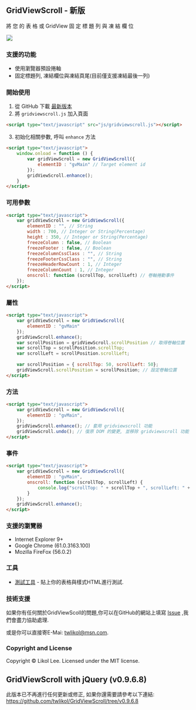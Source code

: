 ﻿## GridViewScroll - 新版
將 您 的 表 格 或 GridView 固 定 標 題 列 與 凍 結 欄 位

<img border="0" border="0" style="border:1px solid #EFEFEF;" src="https://github.com/twlikol/GridViewScroll/raw/master/gridviewscrollv2_git.gif">

### 支援的功能
* 使用瀏覽器預設捲軸
* 固定標題列, 凍結欄位與凍結頁尾(目前僅支援凍結最後一列)

### 開始使用
1. 從 GitHub 下載 [最新版本](https://github.com/twlikol/GridViewScroll/archive/master.zip)
2. 將 `gridviewscroll.js` 加入頁面
```html
<script type="text/javascript" src="js/gridviewscroll.js"></script>
  ``` 
3. 初始化相關參數, 呼叫 `enhance` 方法
```html
<script type="text/javascript">
    window.onload = function () {
        var gridViewScroll = new GridViewScroll({
            elementID : "gvMain" // Target element id
        });
        gridViewScroll.enhance();
    }
</script>
```

### 可用參數
```html
<script type="text/javascript">
    var gridViewScroll = new GridViewScroll({
        elementID : "", // String
        width : 700, // Integer or String(Percentage)
        height : 350, // Integer or String(Percentage)
        freezeColumn : false, // Boolean
        freezeFooter : false, // Boolean
        freezeColumnCssClass : "", // String
        freezeFooterCssClass : "", // String
        freezeHeaderRowCount : 1, // Integer
        freezeColumnCount : 1, // Integer
        onscroll: function (scrollTop, scrollLeft) // 卷軸捲動事件
    });
</script>
```
### 屬性
```html
<script type="text/javascript">
    var gridViewScroll = new GridViewScroll({
        elementID : "gvMain"
    });
    gridViewScroll.enhance();
    var scrollPosition = gridViewScroll.scrollPosition // 取得卷軸位置
    var scrollTop = scrollPosition.scrollTop;
    var scrollLeft = scrollPosition.scrollLeft;
  
    var scrollPosition = { scrollTop: 50, scrollLeft: 50};
    gridViewScroll.scrollPosition = scrollPosition; // 設定卷軸位置
</script>
```

### 方法
```html
<script type="text/javascript">
    var gridViewScroll = new GridViewScroll({
        elementID : "gvMain",
    });
    gridViewScroll.enhance(); // 套用 gridviewscroll 功能
    gridViewScroll.undo(); // 復原 DOM 的變更, 並移除 gridviewscroll 功能
</script>
```

### 事件
```html
<script type="text/javascript">
    var gridViewScroll = new GridViewScroll({
        elementID : "gvMain",
        onscroll: function (scrollTop, scrollLeft) {
            console.log("scrollTop: " + scrollTop + ", scrollLeft: " + scrollLeft);
        }
    });
    gridViewScroll.enhance();
</script>
```

### 支援的瀏覽器
* Internet Explorer 9+
* Google Chrome (61.0.3163.100)
* Mozilla FireFox (56.0.2)

### 工具
* [測試工具](http://gridviewscroll.aspcity.idv.tw/v2/testingtool.aspx) - 貼上你的表格與樣式HTML進行測試.

### 技術支援
如果你有任何關於GridViewScoll的問題,你可以在GitHub的網站上填寫 [Issue](https://github.com/twlikol/GridViewScroll/issues/new) ,我們會盡力協助處理.

或是你可以直接寄E-Mai: [twlikol@msn.com](mailto:twlikol@msn.com).

### Copyright and License
Copyright © Likol Lee. Licensed under the MIT license.

## GridViewScroll with jQuery (v0.9.6.8)
此版本已不再進行任何更新或修正, 如果你還需要請參考以下連結:
https://github.com/twlikol/GridViewScroll/tree/v0.9.6.8
